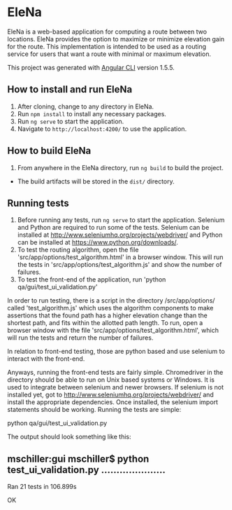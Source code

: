 # EleNa
EleNa is a web-based application for computing a route between two locations. EleNa provides the option to maximize or minimize elevation gain for the route. This implementation is intended to be used as a routing service for users that want a route with minimal or maximum elevation.

This project was generated with [Angular CLI](https://github.com/angular/angular-cli) version 1.5.5.

## How to install and run EleNa
1. After cloning, change to any directory in EleNa.
2. Run `npm install` to install any necessary packages. 
3. Run `ng serve` to start the application. 
4. Navigate to `http://localhost:4200/` to use the application.

## How to build EleNa
1. From anywhere in the EleNa directory, run `ng build` to build the project. 

* The build artifacts will be stored in the `dist/` directory.

## Running tests

1. Before running any tests, run `ng serve` to start the application. Selenium and Python are required to run some of the tests. Selenium can be installed at http://www.seleniumhq.org/projects/webdriver/ and Python can be installed at https://www.python.org/downloads/.
2. To test the routing algorithm, open the file 'src/app/options/test_algorithm.html' in a browser window. This will run the tests in 'src/app/options/test_algorithm.js' and show the number of failures.
3. To test the front-end of the application, run 'python qa/gui/test_ui_validation.py'
















In order to run testing, there is a script in the directory /src/app/options/ called 'test_algorithm.js' which uses the algorithm components to make assertions that the found path has a higher elevation change than the shortest path, and fits within the allotted
path length. To run, open a browser window with the file 'src/app/options/test_algorithm.html', which will run the tests and return the number of failures.

In relation to front-end testing, those are python based and use selenium to interact with the front-end.

Anyways, running the front-end tests are fairly simple. Chromedriver in the directory should be able to run
on Unix based systems or Windows. It is used to integrate between selenium and
newer browsers. If selenium is not installed yet, got to http://www.seleniumhq.org/projects/webdriver/
and install the appropriate dependencies. Once installed, the selenium import statements should be
working. Running the tests are simple:

python qa/gui/test_ui_validation.py



The output should look something like this: 

mschiller:gui mschiller$ python test_ui_validation.py
.....................
----------------------------------------------------------------------
Ran 21 tests in 106.899s

OK
